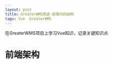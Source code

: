 ```yaml
---
layout: post
title: GreaterWMS改进-前端代码结构
tags: Vue  GreaterWMS 
---
```


在GreaterWMS项目上学习Vue知识，记录关键知识点

# 前端架构
